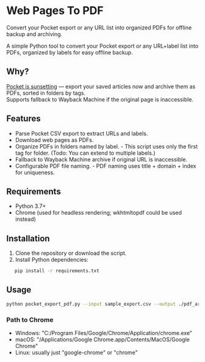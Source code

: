 # Web Pages To PDF

Convert your Pocket export or any URL list into organized PDFs for offline backup and archiving.

A simple Python tool to convert your Pocket export or any URL+label list into PDFs, organized by labels for easy offline backup.

## Why?

[Pocket is sunsetting](https://support.mozilla.org/en-US/kb/future-of-pocket) — export your saved articles now and archive them as PDFs, sorted in folders by tags.  
Supports fallback to Wayback Machine if the original page is inaccessible.

## Features

- Parse Pocket CSV export to extract URLs and labels.
- Download web pages as PDFs.
- Organize PDFs in folders named by label. - This script uses only the first tag for folder. (Todo: You can extend to multiple labels.)
- Fallback to Wayback Machine archive if original URL is inaccessible.
- Configurable PDF file naming. - PDF naming uses title + domain + index for uniqueness.

## Requirements

- Python 3.7+
- Chrome (used for headless rendering; wkhtmltopdf could be used instead)

## Installation

1. Clone the repository or download the script.
2. Install Python dependencies:

```bash
   pip install -r requirements.txt
```

## Usage

```bash
python pocket_export_pdf.py --input sample_export.csv --output ./pdf_archive [--chrome "/path/to/chrome."]
```

### Path to Chrome

- Windows: "C:/Program Files/Google/Chrome/Application/chrome.exe"
- macOS: "/Applications/Google Chrome.app/Contents/MacOS/Google Chrome"
- Linux: usually just "google-chrome" or "chrome"
